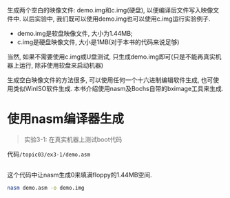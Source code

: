 
生成两个空白的映像文件: demo.img和c.img(硬盘), 以便编译后文件写入映像文件中. 以后实验中, 我们既可以使用demo.img也可以使用c.img运行实验例子.

* demo.img是软盘映像文件, 大小为1.44MB;
* c.img是硬盘映像文件, 大小是1MB(对于本书的代码来说足够)

当然, 如果不需要使用c.img或U盘测试, 只生成demo.img即可(只是不能再真实机器上运行, 除非使用软盘来启动机器)

生成空白映像文件的方法很多, 可以使用任何一个十六进制编辑软件生成, 也可使用类似WinISO软件生成. 本书介绍使用nasm及Bochs自带的bximage工具来生成.

# 使用nasm编译器生成

> 实验3-1: 在真实机器上测试boot代码

代码`/topic03/ex3-1/demo.asm`

```asm

```

这个代码中让nasm生成0来填满floppy的1.44MB空间.

```sh
nasm demo.asm -o demo.img
```